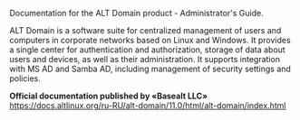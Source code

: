Documentation for the ALT Domain product - Administrator's Guide.

ALT Domain is a software suite for centralized management of users and computers in corporate networks based on Linux and Windows. It provides a single center for authentication and authorization, storage of data about users and devices, as well as their administration. It supports integration with MS AD and Samba AD, including management of security settings and policies.

**Official documentation published by «Basealt LLC»**  
<https://docs.altlinux.org/ru-RU/alt-domain/11.0/html/alt-domain/index.html>
